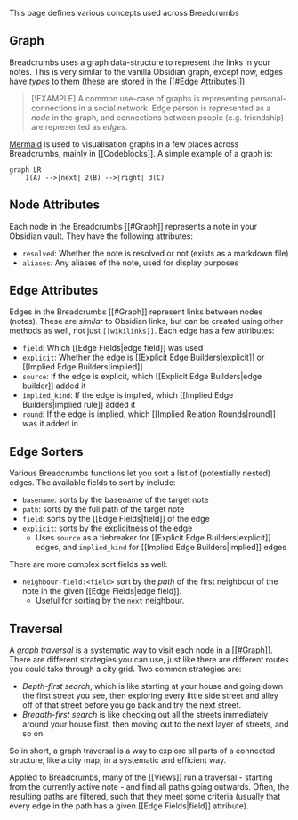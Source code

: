 This page defines various concepts used across Breadcrumbs

## Graph

Breadcrumbs uses a graph data-structure to represent the links in your notes. This is very similar to the vanilla Obsidian graph, except now, edges have _types_ to them (these are stored in the [[#Edge Attributes]]).

> [!EXAMPLE]
> A common use-case of graphs is representing personal-connections in a social network. Edge person is represented as a _node_ in the graph, and connections between people (e.g. friendship) are represented as _edges_.

[Mermaid](https://mermaid.js.org) is used to visualisation graphs in a few places across Breadcrumbs, mainly in [[Codeblocks]]. A simple example of a graph is:

```mermaid
graph LR
	1(A) -->|next| 2(B) -->|right| 3(C)
```

## Node Attributes

Each node in the Breadcrumbs [[#Graph]] represents a note in your Obsidian vault. They have the following attributes:

- `resolved`: Whether the note is resolved or not (exists as a markdown file)
- `aliases`: Any aliases of the note, used for display purposes

## Edge Attributes

Edges in the Breadcrumbs [[#Graph]] represent links between nodes (notes). These are _similar_ to Obsidian links, but can be created using other methods as well, not just `[[wikilinks]]`. Each edge has a few attributes:

- `field`: Which [[Edge Fields|edge field]] was used
- `explicit`: Whether the edge is [[Explicit Edge Builders|explicit]] or [[Implied Edge Builders|implied]]
- `source`: If the edge is explicit, which [[Explicit Edge Builders|edge builder]] added it
- `implied_kind`: If the edge is implied, which [[Implied Edge Builders|implied rule]] added it
- `round`: If the edge is implied, which [[Implied Relation Rounds|round]] was it added in

## Edge Sorters

Various Breadcrumbs functions let you sort a list of (potentially nested) edges. The available fields to sort by include:

- `basename`: sorts by the basename of the target note
- `path`: sorts by the full path of the target note
- `field`: sorts by the [[Edge Fields|field]] of the edge
- `explicit`: sorts by the explicitness of the edge
  - Uses `source` as a tiebreaker for [[Explicit Edge Builders|explicit]] edges, and `implied_kind` for [[Implied Edge Builders|implied]] edges

There are more complex sort fields as well:

- `neighbour-field:<field>` sort by the _path_ of the first neighbour of the note in the given [[Edge Fields|edge field]].
  - Useful for sorting by the `next` neighbour.

## Traversal

A _graph traversal_ is a systematic way to visit each node in a [[#Graph]]. There are different strategies you can use, just like there are different routes you could take through a city grid. Two common strategies are:

- _Depth-first search_, which is like starting at your house and going down the first street you see, then exploring every little side street and alley off of that street before you go back and try the next street.
- _Breadth-first search_ is like checking out all the streets immediately around your house first, then moving out to the next layer of streets, and so on.

So in short, a graph traversal is a way to explore all parts of a connected structure, like a city map, in a systematic and efficient way.

Applied to Breadcrumbs, many of the [[Views]] run a traversal - starting from the currently active note - and find all paths going outwards. Often, the resulting paths are filtered, such that they meet some criteria (usually that every edge in the path has a given [[Edge Fields|field]] attribute).

